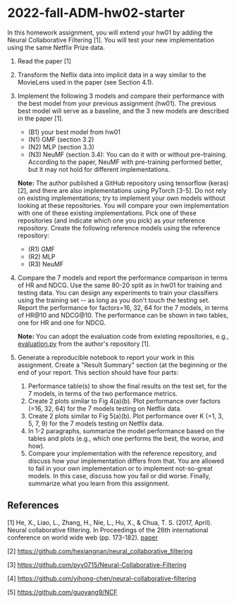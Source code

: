 # 2022-fall-ADM-hw02-starter
In this homework assignment, you will extend your hw01 by adding the Neural Collaborative Filtering [1]. You will test your new implementation using the same Netflix Prize data.

1. Read the paper [1]
2. Transform the Neflix data into implicit data in a way similar to the MovieLens used in the paper (see Section 4.1).
3. Implement the following 3 models and compare their performance with the best model from your previous assignment (hw01). The previous best model will serve as a baseline, and the 3 new models are described in the paper [1].
    * (B1) your best model from hw01
    * (N1) GMF (section 3.2)
    * (N2) MLP (section 3.3)
    * (N3) NeuMF (section 3.4): You can do it with or without pre-training. According to the paper, NeuMF with pre-training performed better, but it may not hold for different implementations.

   **Note:** The author published a GitHub repository using tensorflow (keras) [2], and there are also implementations using PyTorch [3-5]. Do not rely on existing implementations; try to implement your own models without looking at these repositories. You will compare your own implementation with one of these existing implementations. Pick one of these repositories (and indicate which one you pick) as your reference repository. Create the following reference models using the reference repository:

    * (R1) GMF
    * (R2) MLP 
    * (R3) NeuMF 
4. Compare the 7 models and report the performance comparison in terms of HR and NDCG. Use the same 80-20 split as in hw01 for training and testing data. You can design any experiments to train your classifiers using the training set -- as long as you don't touch the testing set. Report the performance for factors=16, 32, 64 for the 7 models, in terms of HR@10 and NDCG@10. The performance can be shown in two tables, one for HR and one for NDCG.

   **Note:** You can adopt the evaluation code from existing repositories, e.g., [evaluation.py](https://github.com/hexiangnan/neural_collaborative_filtering/blob/master/evaluate.py) from the author's repository [1].

5. Generate a reproducible notebook to report your work in this assignment. Create a "Result Summary" section (at the beginning or the end of your report. This section should have four parts:
    1) Performance table(s) to show the final results on the test set, for the 7 models, in terms of the two performance metrics.
    2) Create 2 plots similar to Fig 4(a)(b). Plot performance over factors (=16, 32, 64) for the 7 models testing on Netflix data.
    3) Create 2 plots similar to Fig 5(a)(b). Plot performance over K (=1, 3, 5, 7, 9) for the 7 models testing on Netflix data.
    4) In 1-2 paragraphs, summarize the model performance based on the tables and plots (e.g., which one performs the best, the worse, and how).
    5) Compare your implementation with the reference repository, and discuss how your implementation differs from that. You are allowed to fail in your own implementation or to implement not-so-great models. In this case, discuss how you fail or did worse. Finally, summarize what you learn from this assignment.


## References
[1] He, X., Liao, L., Zhang, H., Nie, L., Hu, X., & Chua, T. S. (2017, April). Neural collaborative filtering. In Proceedings of the 26th international conference on world wide web (pp. 173-182). [paper](https://dl.acm.org/doi/abs/10.1145/3038912.3052569?casa_token=5_HZO-oED74AAAAA%3Aet4MxQdQ5yw62O_XlPpKxhxrmRAbdM70bFuMyHDzITrSCr3cG_64Yl855vMIsDxx7EAs46u4jfW9fQ)

[2] https://github.com/hexiangnan/neural_collaborative_filtering

[3] https://github.com/pyy0715/Neural-Collaborative-Filtering

[4] https://github.com/yihong-chen/neural-collaborative-filtering

[5] https://github.com/guoyang9/NCF
